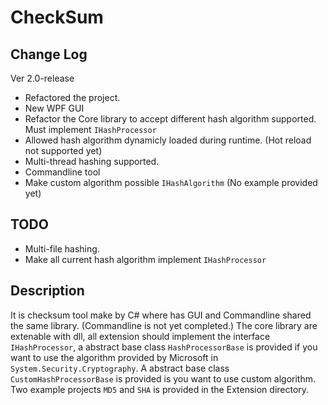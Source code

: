 # CheckSum

## Change Log
Ver 2.0-release
 - Refactored the project.
 - New WPF GUI
 - Refactor the Core library to accept different hash algorithm supported. Must implement `IHashProcessor`
 - Allowed hash algorithm dynamicly loaded during runtime. (Hot reload not supported yet)
 - Multi-thread hashing supported.
 - Commandline tool
 - Make custom algorithm possible `IHashAlgorithm` (No example provided yet)

## TODO
 - Multi-file hashing.
 - Make all current hash algorithm implement `IHashProcessor`

## Description
It is checksum tool make by C# where has GUI and Commandline shared the same library. (Commandline is not yet completed.)
The core library are extenable with dll, all extension should implement the interface `IHashProcessor`, a abstract base class `HashProcessorBase` is provided if you want to use the algorithm provided by Microsoft in `System.Security.Cryptography`. A abstract base class `CustomHashProcessorBase` is provided is you want to use custom algorithm.
Two example projects `MD5` and `SHA` is provided in the Extension directory.

